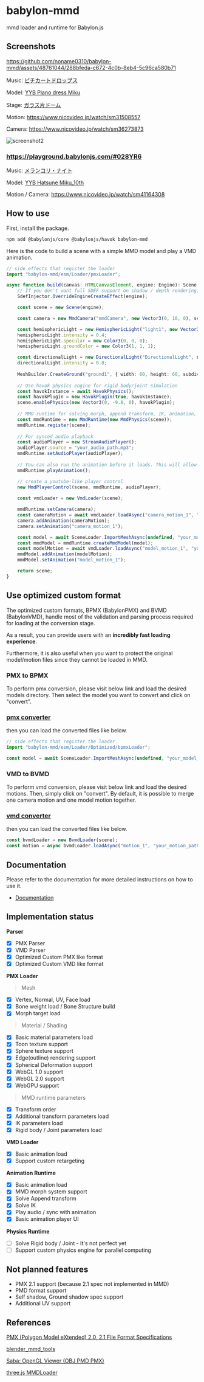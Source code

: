 # babylon-mmd

mmd loader and runtime for Babylon.js

## Screenshots

https://github.com/noname0310/babylon-mmd/assets/48761044/288bfeda-c672-4c0b-8eb4-5c96ca580b71

Music: [ピチカートドロップス](https://youtu.be/eYKAwm-sZ-o)

Model: [YYB Piano dress Miku](https://www.deviantart.com/mamiya-mmd/art/YYB-Piano-dress-Miku-and-Rin-Models-Download-831030256)

Stage: [ガラス片ドーム](http://nebusokummd.blog.shinobi.jp/)

Motion: https://www.nicovideo.jp/watch/sm31508557

Camera: https://www.nicovideo.jp/watch/sm36273873

![screenshot2](./docs/static/img/fig2.png)

### https://playground.babylonjs.com/#028YR6

Music: [メランコリ・ナイト](https://youtu.be/y__uZETTuL8)

Model: [YYB Hatsune Miku_10th](https://www.deviantart.com/sanmuyyb/art/YYB-Hatsune-Miku-10th-DL-702119716)

Motion / Camera: https://www.nicovideo.jp/watch/sm41164308

## How to use

First, install the package.
```bash
npm add @babylonjs/core @babylonjs/havok babylon-mmd
```

Here is the code to build a scene with a simple MMD model and play a VMD animation.
```typescript
// side effects that register the loader
import "babylon-mmd/esm/Loader/pmxLoader";

async function build(canvas: HTMLCanvasElement, engine: Engine): Scene {
    // If you don't want full SDEF support on shadow / depth rendering, you can comment out this line as well. While using SDEF can provide similar results to MMD, it comes with a higher cost.
    SdefInjector.OverrideEngineCreateEffect(engine);

    const scene = new Scene(engine);

    const camera = new MmdCamera("mmdCamera", new Vector3(0, 10, 0), scene);

    const hemisphericLight = new HemisphericLight("light1", new Vector3(0, 1, 0), scene);
    hemisphericLight.intensity = 0.4;
    hemisphericLight.specular = new Color3(0, 0, 0);
    hemisphericLight.groundColor = new Color3(1, 1, 1);

    const directionalLight = new DirectionalLight("DirectionalLight", new Vector3(0.5, -1, 1), scene);
    directionalLight.intensity = 0.8;
    
    MeshBuilder.CreateGround("ground1", { width: 60, height: 60, subdivisions: 2, updatable: false }, scene);
    
    // Use havok physics engine for rigid body/joint simulation
    const havokInstance = await HavokPhysics();
    const havokPlugin = new HavokPlugin(true, havokInstance);
    scene.enablePhysics(new Vector3(0, -9.8, 0), havokPlugin);
    
    // MMD runtime for solving morph, append transform, IK, animation, physics
    const mmdRuntime = new MmdRuntime(new MmdPhysics(scene));
    mmdRuntime.register(scene);
    
    // For synced audio playback
    const audioPlayer = new StreamAudioPlayer();
    audioPlayer.source = "your_audio_path.mp3";
    mmdRuntime.setAudioPlayer(audioPlayer);
    
    // You can also run the animation before it loads. This will allow the audio to run first.
    mmdRuntime.playAnimation();

    // create a youtube-like player control
    new MmdPlayerControl(scene, mmdRuntime, audioPlayer);
    
    const vmdLoader = new VmdLoader(scene);

    mmdRuntime.setCamera(camera);
    const cameraMotion = await vmdLoader.loadAsync("camera_motion_1", "your_camera_motion_path.vmd");
    camera.addAnimation(cameraMotion);
    camera.setAnimation("camera_motion_1");

    const model = await SceneLoader.ImportMeshAsync(undefined, "your_model_path.pmx", undefined, scene).then((result) => result.meshes[0]);
    const mmdModel = mmdRuntime.createMmdModel(model);
    const modelMotion = await vmdLoader.loadAsync("model_motion_1", "your_model_motion_path.vmd");
    mmdModel.addAnimation(modelMotion);
    mmdModel.setAnimation("model_motion_1");

    return scene;
}
```

## Use optimized custom format

The optimized custom formats, BPMX (BabylonPMX) and BVMD (BabylonVMD), handle most of the validation and parsing process required for loading at the conversion stage.

As a result, you can provide users with an **incredibly fast loading experience**.

Furthermore, it is also useful when you want to protect the original model/motion files since they cannot be loaded in MMD.

### PMX to BPMX

To perform pmx conversion, please visit below link and load the desired models directory. Then select the model you want to convert and click on "convert".

### [pmx converter](https://noname0310.github.io/babylon-mmd/pmx_converter)

then you can load the converted files like below.

```typescript
// side effects that register the loader
import "babylon-mmd/esm/Loader/Optimized/bpmxLoader";

const model = await SceneLoader.ImportMeshAsync(undefined, "your_model_path.bpmx", undefined, scene).then((result) => result.meshes[0]);
```

### VMD to BVMD

To perform vmd conversion, please visit below link and load the desired motions. Then, simply click on "convert". By default, it is possible to merge one camera motion and one model motion together.

### [vmd converter](https://noname0310.github.io/babylon-mmd/vmd_converter)

then you can load the converted files like below.

```typescript
const bvmdLoader = new BvmdLoader(scene);
const motion = async bvmdLoader.loadAsync("motion_1", "your_motion_path.bvmd");
```

## Documentation

Please refer to the documentation for more detailed instructions on how to use it.

- [Documentation](https://noname0310.github.io/babylon-mmd/)

## Implementation status

**Parser**

- [x] PMX Parser
- [x] VMD Parser
- [x] Optimized Custom PMX like format
- [x] Optimized Custom VMD like format

**PMX Loader**

> Mesh
- [x] Vertex, Normal, UV, Face load
- [x] Bone weight load / Bone Structure build
- [x] Morph target load

> Material / Shading
- [x] Basic material parameters load
- [x] Toon texture support
- [x] Sphere texture support
- [x] Edge(outline) rendering support
- [x] Spherical Deformation support
- [x] WebGL 1.0 support
- [x] WebGL 2.0 support
- [x] WebGPU support

> MMD runtime parameters
- [x] Transform order
- [x] Additional transform parameters load
- [x] IK parameters load
- [x] Rigid body / Joint parameters load

**VMD Loader**

- [x] Basic animation load
- [x] Support custom retargeting

**Animation Runtime**

- [x] Basic animation load
- [x] MMD morph system support
- [x] Solve Append transform
- [x] Solve IK
- [x] Play audio / sync with animation
- [x] Basic animation player UI

**Physics Runtime**

- [ ] Solve Rigid body / Joint - It's not perfect yet
- [ ] Support custom physics engine for parallel computing

## Not planned features

- PMX 2.1 support (because 2.1 spec not implemented in MMD)
- PMD format support
- Self shadow, Ground shadow spec support
- Additional UV support

## References

[PMX (Polygon Model eXtended) 2.0, 2.1 File Format Specifications](https://gist.github.com/felixjones/f8a06bd48f9da9a4539f)

[blender_mmd_tools](https://github.com/powroupi/blender_mmd_tools)

[Saba: OpenGL Viewer (OBJ PMD PMX)](https://github.com/benikabocha/saba)

[three.js MMDLoader](https://threejs.org/docs/#examples/en/loaders/MMDLoader)
